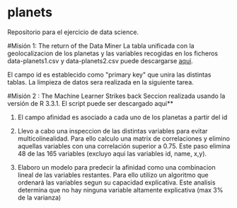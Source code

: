 # planets
Repositorio para el ejercicio de data science. 

#Misión 1: The return of the Data Miner
La tabla unificada con la geolocalizacion de los planetas y las variables recogidas en los ficheros data-planets1.csv y data-planets2.csv puede descargarse [aqui](https://github.com/albamesp/planets/blob/master/planets.csv).

El campo id es establecido como "primary key" que unira las distintas tablas.
La limpieza de datos sera realizada en la siguiente tarea.

#Misión 2 : The Machine Learner Strikes back
Seccion realizada usando la versión de R 3.3.1.
El script puede ser descargado aqui**

1) El campo afinidad es asociado a cada uno de los planetas a partir del id

2) Llevo a cabo una inspeccion de las distintas variables para evitar multicolinealidad. Para ello calculo una matrix de correlaciones y elimino aquellas variables con una correlación superior a 0.75. Este paso elimina 48 de las 165 variables (excluyo aqui las variables id, name, x,y).

3) Elaboro un modelo para predecir la afinidad como una combinacion lineal de las variables restantes. Para ello utilizo un algoritmo que ordenará las variables segun su capacidad explicativa. Este analisis determina que no hay ninguna variable altamente explicativa (max 3% de la varianza) 
